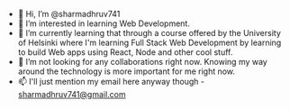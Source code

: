 - 👋 Hi, I’m @sharmadhruv741
- 👀 I’m interested in learning Web Development.
- 🌱 I’m currently learning that through a course offered by the University of Helsinki where I'm learning Full Stack Web Development by learning to build Web apps using React, Node and other cool stuff.
- 💞️ I’m not looking for any collaborations right now. Knowing my way around the technology is more important for me right now.
- 📫 I'll just mention my email here anyway though - sharmadhruv741@gmail.com

<!---
sharmadhruv741/sharmadhruv741 is a ✨ special ✨ repository because its `README.md` (this file) appears on your GitHub profile.
You can click the Preview link to take a look at your changes.
--->
